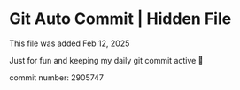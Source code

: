 # Git Auto Commit | Hidden File

This file was added Feb 12, 2025

Just for fun and keeping my daily git commit active 🤪

commit number: 2905747
